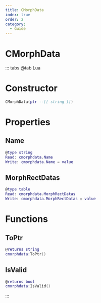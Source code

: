 ```yaml
---
title: CMorphData
index: true
order: 2
category:
  - Guide
---
```


# CMorphData

::: tabs
@tab Lua
# Constructor
```lua
CMorphData(ptr --[[ string ]])
```
# Properties
## Name 
```lua
@type string
Read: cmorphdata.Name
Write: cmorphdata.Name = value
```
## MorphRectDatas 
```lua
@type table
Read: cmorphdata.MorphRectDatas
Write: cmorphdata.MorphRectDatas = value
```
# Functions
## ToPtr
```lua
@returns string
cmorphdata:ToPtr()
```
## IsValid
```lua
@returns bool
cmorphdata:IsValid()
```

:::